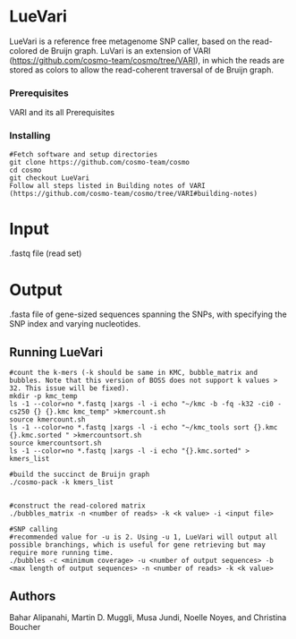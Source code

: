 # LueVari
LueVari is a reference free metagenome SNP caller, based on the read-colored de Bruijn graph. LuVari is an extension of VARI (https://github.com/cosmo-team/cosmo/tree/VARI), in which the reads are stored as colors to allow the read-coherent traversal of de Bruijn graph. 
### Prerequisites

VARI and its all Prerequisites



### Installing
```
#Fetch software and setup directories
git clone https://github.com/cosmo-team/cosmo
cd cosmo
git checkout LueVari
Follow all steps listed in Building notes of VARI (https://github.com/cosmo-team/cosmo/tree/VARI#building-notes)
```
# Input
.fastq file (read set) 
# Output
.fasta file of gene-sized sequences spanning the SNPs, with specifying the SNP index and varying nucleotides.  
## Running LueVari
```
#count the k-mers (-k should be same in KMC, bubble_matrix and bubbles. Note that this version of BOSS does not support k values > 32. This issue will be fixed).
mkdir -p kmc_temp
ls -1 --color=no *.fastq |xargs -l -i echo "~/kmc -b -fq -k32 -ci0 -cs250 {} {}.kmc kmc_temp" >kmercount.sh
source kmercount.sh
ls -1 --color=no *.fastq |xargs -l -i echo "~/kmc_tools sort {}.kmc {}.kmc.sorted " >kmercountsort.sh
source kmercountsort.sh
ls -1 --color=no *.fastq |xargs -l -i echo "{}.kmc.sorted" > kmers_list

#build the succinct de Bruijn graph
./cosmo-pack -k kmers_list 


#construct the read-colored matrix
./bubbles_matrix -n <number of reads> -k <k value> -i <input file>

#SNP calling
#recommended value for -u is 2. Using -u 1, LueVari will output all possible branchings, which is useful for gene retrieving but may require more running time.
./bubbles -c <minimum coverage> -u <number of output sequences> -b <max length of output sequences> -n <number of reads> -k <k value>

```
## Authors
Bahar Alipanahi, Martin D. Muggli, Musa Jundi, Noelle Noyes, and Christina Boucher
